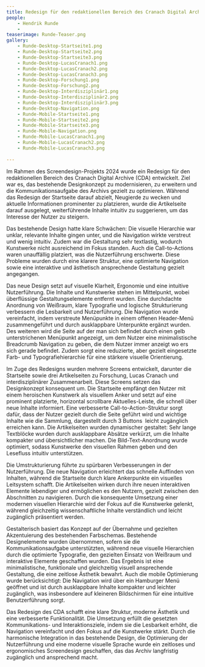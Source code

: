 ```yaml
---
title: Redesign für den redaktionellen Bereich des Cranach Digital Archive
people:
    - Hendrik Runde
    - 
teaserimage: Runde-Teaser.png
gallery:
    - Runde-Desktop-Startseite1.png
    - Runde-Desktop-Startseite2.png
    - Runde-Desktop-Startseite3.png
    - Runde-Desktop-LucasCranach1.png
    - Runde-Desktop-LucasCranach2.png
    - Runde-Desktop-LucasCranach3.png
    - Runde-Desktop-Forschung1.png
    - Runde-Desktop-Forschung2.png
    - Runde-Desktop-Interdisziplinär1.png
    - Runde-Desktop-Interdisziplinär2.png
    - Runde-Desktop-Interdisziplinär3.png
    - Runde-Desktop-Navigation.png
    - Runde-Mobile-Startseite1.png
    - Runde-Mobile-Startseite2.png
    - Runde-Mobile-Startseite3.png
    - Runde-Mobile-Navigation.png
    - Runde-Mobile-LucasCranach1.png
    - Runde-Mobile-LucasCranach2.png
    - Runde-Mobile-LucasCranach3.png
    
---
```


Im Rahmen des Screendesign-Projekts 2024 wurde ein Redesign für den redaktionellen Bereich des Cranach Digital Archive (CDA) entwickelt. Ziel war es, das bestehende Designkonzept zu modernisieren, zu erweitern und die Kommunikationsaufgabe des Archivs gezielt zu optimieren. Während das Redesign der Startseite darauf abzielt, Neugierde zu wecken und aktuelle Informationen prominenter zu platzieren, wurde die Artikelseite darauf ausgelegt, weiterführende Inhalte intuitiv zu suggerieren, um das Interesse der Nutzer zu steigern.

Das bestehende Design hatte klare Schwächen: Die visuelle Hierarchie war unklar, relevante Inhalte gingen unter, und die Navigation wirkte verstreut und wenig intuitiv. Zudem war die Gestaltung sehr textlastig, wodurch Kunstwerke nicht ausreichend im Fokus standen. Auch die Call-to-Actions waren unauffällig platziert, was die Nutzerführung erschwerte. Diese Probleme wurden durch eine klarere Struktur, eine optimierte Navigation sowie eine interaktive und ästhetisch ansprechende Gestaltung gezielt angegangen.

Das neue Design setzt auf visuelle Klarheit, Ergonomie und eine intuitive Nutzerführung. Die Inhalte und Kunstwerke stehen im Mittelpunkt, wobei überflüssige Gestaltungselemente entfernt wurden. Eine durchdachte Anordnung von Weißraum, klare Typografie und logische Strukturierung verbessern die Lesbarkeit und Nutzerführung. Die Navigation wurde vereinfacht, indem verstreute Menüpunkte in einem offenen Header-Menü zusammengeführt und durch ausklappbare Unterpunkte ergänzt wurden. Des weiteren wird die Seite auf der man sich befindet durch einen gelb unterstrichenen Menüpunkt angezeigt, um dem Nutzer eine minimalistische Breadcrumb Navigation zu geben, die dem Nutzer immer anzeigt wo ers sich gerade befindet. Zudem sorgt eine reduzierte, aber gezielt eingesetzte Farb- und Typografiehierarchie für eine stärkere visuelle Orientierung.

Im Zuge des Redesigns wurden mehrere Screens entwickelt, darunter die Startseite sowie drei Artikelseiten zu Forschung, Lucas Cranach und interdisziplinärer Zusammenarbeit. Diese Screens setzen das Designkonzept konsequent um. Die Startseite empfängt den Nutzer mit einem heroischen Kunstwerk als visuellem Anker und setzt auf eine prominent platzierte, horizontal scrollbare Aktuelles-Leiste, die schnell über neue Inhalte informiert. Eine verbesserte Call-to-Action-Struktur sorgt dafür, dass der Nutzer gezielt durch die Seite geführt wird und wichtige Inhalte wie die Sammlung, dargestellt durch 3 Buttons  leicht zugänglich erreichen kann. Die Artikelseiten wurden dynamischer gestaltet: Sehr lange Textblöcke wurden durch ausklappbare Absätze verkürzt, um die Inhalte kompakter und übersichtlicher machen. Die Bild-Text-Anordnung wurde optimiert, sodass Kunstwerke den visuellen Rahmen geben und den Lesefluss intuitiv unterstützen.

Die Umstrukturierung führte zu spürbaren Verbesserungen in der Nutzerführung. Die neue Navigation erleichtert das schnelle Auffinden von Inhalten, während die Startseite durch klare Ankerpunkte ein visuelles Leitsystem schafft. Die Artikelseiten wirken durch ihre neuen interaktiven Elemente lebendiger und ermöglichen es den Nutzern, gezielt zwischen den Abschnitten zu navigieren. Durch die konsequente Umsetzung einer modernen visuellen Hierarchie wird der Fokus auf die Kunstwerke gelenkt, während gleichzeitig wissenschaftliche Inhalte verständlich und leicht zugänglich präsentiert werden.

Gestalterisch basiert das Konzept auf der Übernahme und gezielten Akzentuierung des bestehenden Farbschemas. Bestehende Designelemente wurden übernommen, sofern sie die Kommunikationsaufgabe unterstützten, während neue visuelle Hierarchien durch die optimierte Typografie, den gezielten Einsatz von Weißraum und interaktive Elemente geschaffen wurden. Das Ergebnis ist eine minimalistische, funktionale und gleichzeitig visuell ansprechende Gestaltung, die eine zeitlose Ästhetik bewahrt. Auch die mobile Optimierung wurde berücksichtigt: Die Navigation wird über ein Hamburger Menü geöffnet und ist durch ausklappbare Inhalte kompakter und leichter zugänglich, was insbesondere auf kleineren Bildschirmen für eine intuitive Benutzerführung sorgt.

Das Redesign des CDA schafft eine klare Struktur, moderne Ästhetik und eine verbesserte Funktionalität. Die Umsetzung erfüllt die gesetzten Kommunikations- und Interaktionsziele, indem sie die Lesbarkeit erhöht, die Navigation vereinfacht und den Fokus auf die Kunstwerke stärkt. Durch die harmonische Integration in das bestehende Design, die Optimierung der Nutzerführung und eine moderne visuelle Sprache wurde ein zeitloses und ergonomisches Screendesign geschaffen, das das Archiv langfristig zugänglich und ansprechend macht.
